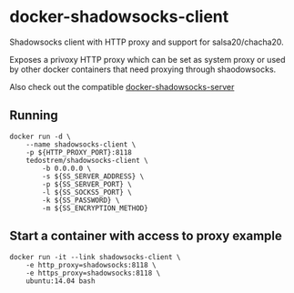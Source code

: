 # docker-shadowsocks-client

Shadowsocks client with HTTP proxy and support for salsa20/chacha20.

Exposes a privoxy HTTP proxy which can be set as system proxy or 
used by other docker containers that need proxying through shaodowsocks.

Also check out the compatible [docker-shadowsocks-server](https://github.com/tedostrem/docker-shadowsocks-server)

## Running
```
docker run -d \
	--name shadowsocks-client \
	-p ${HTTP_PROXY_PORT}:8118 
	tedostrem/shadowsocks-client \
		-b 0.0.0.0 \
		-s ${SS_SERVER_ADDRESS} \
		-p ${SS_SERVER_PORT} \
		-l ${SS_SOCKS5_PORT} \
		-k ${SS_PASSWORD} \
		-m ${SS_ENCRYPTION_METHOD}
```

## Start a container with access to proxy example
```
docker run -it --link shadowsocks-client \
	-e http_proxy=shadowsocks:8118 \
	-e https_proxy=shadowsocks:8118 \
	ubuntu:14.04 bash
```
